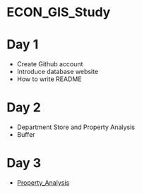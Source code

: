 # ECON_GIS_Study

# Day 1
- Create Github account
- Introduce database website
- How to write README

# Day 2
- Department Store and Property Analysis
- Buffer

# Day 3
- [Property_Analysis](https://kepler.gl/demo?mapUrl=https://raw.githubusercontent.com/NamThatphong/ECON_GIS_Study/refs/heads/main/kepler.gl.json?token=GHSAT0AAAAAAC2UOYGYS2C6D7ENKWCNNHZGZZ5Y2DA)